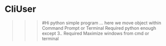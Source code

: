 # CliUser
>>>#Hi
>>>python simple program ...
>>>here we move object within Command Prompt or Terminal
>>>Required python enough except 3.*.*
>>>Required Maximize windows from cmd or terminal
